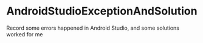 # AndroidStudioExceptionAndSolution
Record some errors happened in Android Studio, and some solutions worked for me
